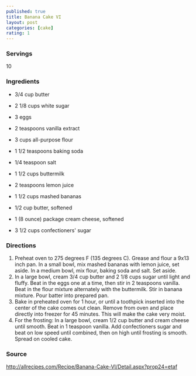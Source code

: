 ```yaml
---
published: true
title: Banana Cake VI
layout: post
categories: [cake]
rating: 1
---
```

### Servings
10

### Ingredients

-  3/4 cup butter
-  2 1/8 cups white sugar
-  3 eggs
-  2 teaspoons vanilla extract
-  3 cups all-purpose flour
-  1 1/2 teaspoons baking soda
-  1/4 teaspoon salt
-  1 1/2 cups buttermilk
-  2 teaspoons lemon juice
-  1 1/2 cups mashed bananas
 
-  1/2 cup butter, softened
-  1 (8 ounce) package cream cheese, softened
-  3 1/2 cups confectioners' sugar


### Directions
1. Preheat oven to 275 degrees F (135 degrees C). Grease and flour a 9x13 inch pan. In a small bowl, mix mashed bananas with lemon juice, set aside. In a medium bowl, mix flour, baking soda and salt. Set aside.
2. In a large bowl, cream 3/4 cup butter and 2 1/8 cups sugar until light and fluffy. Beat in the eggs one at a time, then stir in 2 teaspoons vanilla. Beat in the flour mixture alternately with the buttermilk. Stir in banana mixture. Pour batter into prepared pan.
3. Bake in preheated oven for 1 hour, or until a toothpick inserted into the center of the cake comes out clean. Remove from oven and place directly into freezer for 45 minutes. This will make the cake very moist.
4. For the frosting: In a large bowl, cream 1/2 cup butter and cream cheese until smooth. Beat in 1 teaspoon vanilla. Add confectioners sugar and beat on low speed until combined, then on high until frosting is smooth. Spread on cooled cake.

### Source
<a href="http://allrecipes.com/Recipe/Banana-Cake-VI/Detail.aspx?prop24=etaf" target="new">http://allrecipes.com/Recipe/Banana-Cake-VI/Detail.aspx?prop24=etaf</a>
